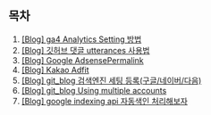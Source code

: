 ## 목차

1. [[Blog] ga4 Analytics Setting 방법](/blog/2024/08/09/gatag/)
1. [[Blog] 깃허브 댓글 utterances 사용법](/blog/2024/08/10/github-comment/)
1. [[Blog] Google AdsensePermalink](/blog/2024/08/11/google-AdsensePermalink/)
1. [[Blog] Kakao Adfit](/blog/2024/08/12/kakao-adfit/)
1. [[Blog] git_blog 검색엔진 세팅 등록(구글/네이버/다음)](/blog/2024/08/12/sitemap/)
1. [[Blog] git_blog Using multiple accounts](/blog/2024/08/26/git/)
1. [[Blog] google indexing api 자동색인 처리해보자](/blog/2024/10/31/google-indexing/)
